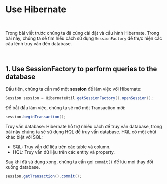 # Use Hibernate

<br />

Trong bài viết trước chúng ta đã cùng cài đặt và cấu hình Hibernate. Trong bài này, chúng ta sẽ tìm hiểu cách sử dụng `SessionFactory` để thực hiện các câu lệnh truy vấn đến database.

<br />

## 1. Use SessionFactory to perform queries to the database

Đầu tiên, chúng ta cần mở một __session__ để làm việc với Hibernate:
```java
Session session = HibernateUtil.getSessionFactory().openSession();
```

Để bắt đầu làm việc, chúng ta sẽ mở một Transaction mới:
```java
session.beginTransaction();
```

Truy vấn database: Hibernate hỗ trợ nhiều cách để truy vấn database, trong bài này chúng ta sẽ sử dụng HQL để truy vấn database. HQL có một chút khác biệt với SQL:

- SQL: Truy vấn dữ liệu trên các table và column.
- HQL: Truy vấn dữ liệu trên các entity và property.
  
Sau khi đã sử dụng xong, chúng ta cần gọi `commit()` để lưu mọi thay đổi xuống database.
```java
session.getTransaction().commit();
```

<br />
  
